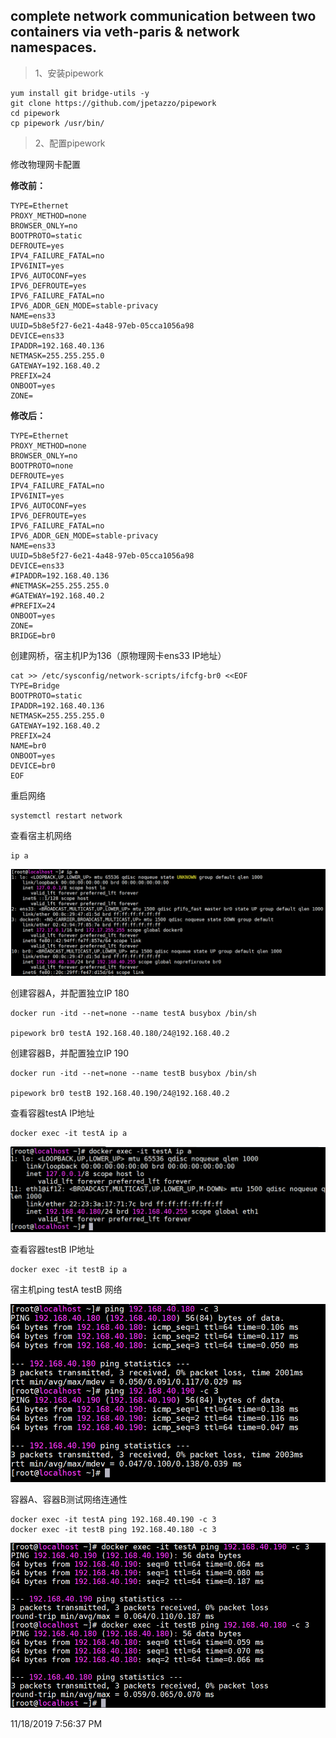 ## complete network communication between two containers via veth-paris & network namespaces.

> 1、安装pipework

	yum install git bridge-utils -y
	git clone https://github.com/jpetazzo/pipework
	cd pipework
	cp pipework /usr/bin/

> 2、配置pipework

修改物理网卡配置

**修改前：**

	TYPE=Ethernet
	PROXY_METHOD=none
	BROWSER_ONLY=no
	BOOTPROTO=static
	DEFROUTE=yes
	IPV4_FAILURE_FATAL=no
	IPV6INIT=yes
	IPV6_AUTOCONF=yes
	IPV6_DEFROUTE=yes
	IPV6_FAILURE_FATAL=no
	IPV6_ADDR_GEN_MODE=stable-privacy
	NAME=ens33
	UUID=5b8e5f27-6e21-4a48-97eb-05cca1056a98
	DEVICE=ens33
	IPADDR=192.168.40.136
	NETMASK=255.255.255.0
	GATEWAY=192.168.40.2
	PREFIX=24
	ONBOOT=yes
	ZONE=

**修改后：**

	TYPE=Ethernet
	PROXY_METHOD=none
	BROWSER_ONLY=no
	BOOTPROTO=none
	DEFROUTE=yes
	IPV4_FAILURE_FATAL=no
	IPV6INIT=yes
	IPV6_AUTOCONF=yes
	IPV6_DEFROUTE=yes
	IPV6_FAILURE_FATAL=no
	IPV6_ADDR_GEN_MODE=stable-privacy
	NAME=ens33
	UUID=5b8e5f27-6e21-4a48-97eb-05cca1056a98
	DEVICE=ens33
	#IPADDR=192.168.40.136
	#NETMASK=255.255.255.0
	#GATEWAY=192.168.40.2
	#PREFIX=24
	ONBOOT=yes
	ZONE=
	BRIDGE=br0

创建网桥，宿主机IP为136（原物理网卡ens33 IP地址）

	cat >> /etc/sysconfig/network-scripts/ifcfg-br0 <<EOF
	TYPE=Bridge
	BOOTPROTO=static
	IPADDR=192.168.40.136
	NETMASK=255.255.255.0
	GATEWAY=192.168.40.2
	PREFIX=24
	NAME=br0
	ONBOOT=yes
	DEVICE=br0
	EOF

重启网络

	systemctl restart network

查看宿主机网络

	ip a

![](images/docker03br0.png)

创建容器A，并配置独立IP 180

	docker run -itd --net=none --name testA busybox /bin/sh

	pipework br0 testA 192.168.40.180/24@192.168.40.2

创建容器B，并配置独立IP 190

	docker run -itd --net=none --name testB busybox /bin/sh

	pipework br0 testB 192.168.40.190/24@192.168.40.2

查看容器testA IP地址

	docker exec -it testA ip a

![](images/docker03-testAnet.png)

查看容器testB IP地址

	docker exec -it testB ip a

宿主机ping testA testB 网络

![](images/docker03-testABnet.png)

容器A、容器B测试网络连通性

	docker exec -it testA ping 192.168.40.190 -c 3
	docker exec -it testB ping 192.168.40.180 -c 3

![](images/docker03-testABping.png)

11/18/2019 7:56:37 PM 
	

	